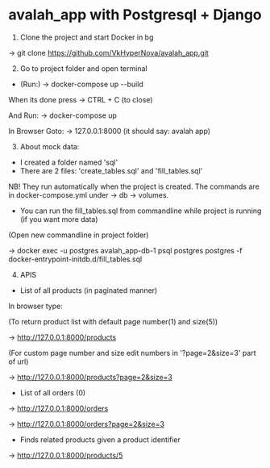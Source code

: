 # avalah_app with Postgresql + Django


1) Clone the project and start Docker in bg

-> git clone https://github.com/VkHyperNova/avalah_app.git

2) Go to project folder and open terminal

- (Run:)
-> docker-compose up --build

When its done press
-> CTRL + C (to close)

And Run:
-> docker-compose up

In Browser Goto:
-> 127.0.0.1:8000 (it should say: avalah app)

3) About mock data:

- I created a folder named 'sql'
- There are 2 files: 'create_tables.sql' and 'fill_tables.sql'

NB! They run automatically when the project is created. The commands are in docker-compose.yml under -> db -> volumes.

- You can run the fill_tables.sql from commandline while project is running (if you want more data)

(Open new commandline in project folder)

-> docker exec -u postgres avalah_app-db-1 psql postgres postgres -f docker-entrypoint-initdb.d/fill_tables.sql

4) APIS

- List of all products (in paginated manner)


In browser type:

(To return product list with default page number(1) and size(5))

-> http://127.0.0.1:8000/products

(For custom page number and size edit numbers in '?page=2&size=3' part of url)

-> http://127.0.0.1:8000/products?page=2&size=3


- List of all orders (0)

-> http://127.0.0.1:8000/orders

-> http://127.0.0.1:8000/orders?page=2&size=3


- Finds related products given a product identifier

-> http://127.0.0.1:8000/products/5


